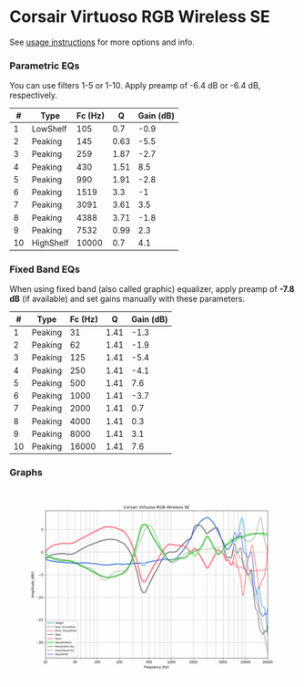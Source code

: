 # Corsair Virtuoso RGB Wireless SE
See [usage instructions](https://github.com/jaakkopasanen/AutoEq#usage) for more options and info.

### Parametric EQs
You can use filters 1-5 or 1-10. Apply preamp of -6.4 dB or -6.4 dB, respectively.

|   # | Type      |   Fc (Hz) |    Q |   Gain (dB) |
|-----|-----------|-----------|------|-------------|
|   1 | LowShelf  |       105 | 0.7  |        -0.9 |
|   2 | Peaking   |       145 | 0.63 |        -5.5 |
|   3 | Peaking   |       259 | 1.87 |        -2.7 |
|   4 | Peaking   |       430 | 1.51 |         8.5 |
|   5 | Peaking   |       990 | 1.91 |        -2.8 |
|   6 | Peaking   |      1519 | 3.3  |        -1   |
|   7 | Peaking   |      3091 | 3.61 |         3.5 |
|   8 | Peaking   |      4388 | 3.71 |        -1.8 |
|   9 | Peaking   |      7532 | 0.99 |         2.3 |
|  10 | HighShelf |     10000 | 0.7  |         4.1 |

### Fixed Band EQs
When using fixed band (also called graphic) equalizer, apply preamp of **-7.8 dB** (if available) and set gains manually with these parameters.

|   # | Type    |   Fc (Hz) |    Q |   Gain (dB) |
|-----|---------|-----------|------|-------------|
|   1 | Peaking |        31 | 1.41 |        -1.3 |
|   2 | Peaking |        62 | 1.41 |        -1.9 |
|   3 | Peaking |       125 | 1.41 |        -5.4 |
|   4 | Peaking |       250 | 1.41 |        -4.1 |
|   5 | Peaking |       500 | 1.41 |         7.6 |
|   6 | Peaking |      1000 | 1.41 |        -3.7 |
|   7 | Peaking |      2000 | 1.41 |         0.7 |
|   8 | Peaking |      4000 | 1.41 |         0.3 |
|   9 | Peaking |      8000 | 1.41 |         3.1 |
|  10 | Peaking |     16000 | 1.41 |         7.6 |

### Graphs
![](./Corsair%20Virtuoso%20RGB%20Wireless%20SE.png)
